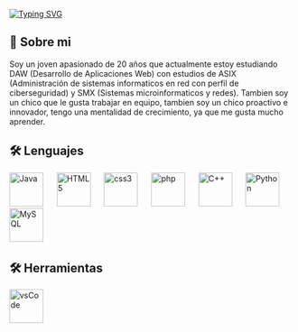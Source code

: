 [![Typing SVG](https://readme-typing-svg.herokuapp.com?font=Noto+Serif&weight=600&pause=1000&background=FFFFFF00&width=435&lines=Hola+mi+nombre+es+Miguel+Angel!%F0%9F%91%8B;Soy+un+estudiante+de+Full+Stack)](https://git.io/typing-svg)

## 🚀 Sobre mi

Soy un joven apasionado de 20 años que actualmente estoy estudiando DAW (Desarrollo de Aplicaciones Web) con estudios de ASIX (Administración de sistemas informaticos en red con perfil de ciberseguridad) y SMX (Sistemas microinformaticos y redes).
Tambien soy un chico que le gusta trabajar en equipo, tambien soy un chico proactivo e innovador, tengo una mentalidad de crecimiento, ya que me gusta mucho aprender.

## 🛠 Lenguajes

<img
    src="https://cdn.jsdelivr.net/gh/devicons/devicon@latest/icons/java/java-original-wordmark.svg"
    width="60px"
    alt="Java">
    &nbsp;&nbsp;&nbsp;&nbsp;
<img
    src="https://cdn.jsdelivr.net/gh/devicons/devicon@latest/icons/html5/html5-original-wordmark.svg"
    width="60px"
    alt="HTML5">
    &nbsp;&nbsp;&nbsp;&nbsp;
<img
    src="https://cdn.jsdelivr.net/gh/devicons/devicon@latest/icons/css3/css3-original-wordmark.svg"
    width="60px"
    alt="css3">
    &nbsp;&nbsp;&nbsp;&nbsp;
<img src="https://cdn.jsdelivr.net/gh/devicons/devicon@latest/icons/php/php-original.svg"
    width="60px"
    alt="php">
    &nbsp;&nbsp;&nbsp;&nbsp;
<img src="https://cdn.jsdelivr.net/gh/devicons/devicon@latest/icons/cplusplus/cplusplus-original.svg"
    width="60px"
    alt="C++">
    &nbsp;&nbsp;&nbsp;&nbsp;
<img src="https://cdn.jsdelivr.net/gh/devicons/devicon@latest/icons/python/python-original-wordmark.svg"
    width="60px"
    alt="Python">
    &nbsp;&nbsp;&nbsp;&nbsp; 
<img src="https://cdn.jsdelivr.net/gh/devicons/devicon@latest/icons/mysql/mysql-original-wordmark.svg"
    width="60px"
    alt="MySQL">
    &nbsp;&nbsp;&nbsp;&nbsp;
    
## 🛠 Herramientas
<img src="https://cdn.jsdelivr.net/gh/devicons/devicon@latest/icons/vscode/vscode-original-wordmark.svg"
    width="60px"
    alt="vsCode">
    &nbsp;&nbsp;&nbsp;&nbsp;
          
          
          


<!--
**MiguelAngelSaizAngullo/MiguelAngelSaizAngullo** is a ✨ _special_ ✨ repository because its `README.md` (this file) appears on your GitHub profile.

Here are some ideas to get you started:

- 🔭 I’m currently working on ...
- 🌱 I’m currently learning ...
- 👯 I’m looking to collaborate on ...
- 🤔 I’m looking for help with ...
- 💬 Ask me about ...
- 📫 How to reach me: ...
- 😄 Pronouns: ...
- ⚡ Fun fact: ...
-->
